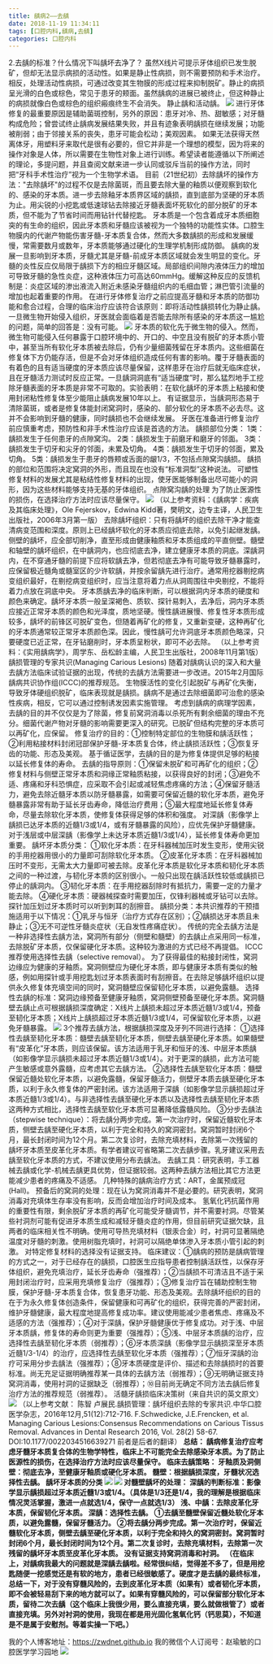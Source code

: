 ```yaml
---
title: 龋病2——去龋
date: 2018-11-19 11:34:11
tags: [口腔内科,龋病,去龋]
categories: 口腔内科
---
```

2.去龋的标准？什么情况下叫龋坏去净了？
虽然X线片可提示牙体组织已发生脱矿，但却无法显示病损的活动性。如果是静止性病损，则不需要预防和手术治疗。相反，处理活动性病损，可通过改变其生物膜的形成过程来抑制脱矿。静止的病损呈光滑的白色或棕色，常见于患牙的颊面。虽然龋病的进展已被终止，但这种静止的病损就像白色或棕色的组织瘢痕终生不会消失。
静止龋和活动龋。
![](https://zymblog-1258069789.cos.ap-chengdu.myqcloud.com/blog0028-qb2-qq/01.jpg)
进行牙体修复的最重要原因是辅助菌斑控制，另外的原因：患牙对冷、热、甜敏感；对牙髓构成危险；曾尝试终止龋病发展结果失败，并且有迹象表明龋损在继续发展；功能被削弱；由于邻接关系的丧失，患牙可能会松动；美观因素。
如果无法获得天然离体牙，用塑料牙来取代是很有必要的，但它并非是一个理想的模型，因为将来的操作对象是人体，所以需要在生物性对象上进行训练。希望读者能遵循以下所阐述的理论，多提问题，并且查阅文献来进一步认同或驳斥当前的操作方法，同时把“牙科手术性治疗”视为一个生物学术语。
目前（21世纪初）去除龋坏的操作方法："去除龋坏"的过程不仅是去除菌斑，而且要去除大量的釉质以便观察到软化的、感染的牙本质。进一步去除釉牙本质界区域的龋损，直到底部为坚硬的牙本质为止。用尖锐的小挖匙或低速球钻去除接近牙髓表面坏死软化的部分脱矿的牙本质，但不能为了节省时间而用钻针代替挖匙。
牙本质是一个包含着成牙本质细胞突的有生命的组织，因此牙本质和牙髓应该被视为一个独特的功能性实体。口腔生物膜内的代谢产物能伤害牙髓-牙本质复合体，然而大多数龋损的形成和发展缓慢，常需要数月或数年，牙本质能够通过硬化的生理学机制形成防御。
龋病的发展一旦影响到牙本质，牙髓尤其是牙髓-前成牙本质区域就会发生明显的变化。牙髓的炎性反应仅局限于龋损下方的相应牙髓区域。局部组织间隙内液体压力的增加可导致牙髓的急性炎症，这种液体压力可高达60mmHg。缓解这种反应的反馈机制是：炎症区域的渗出液流入附近未感染牙髓组织内的毛细血管；淋巴管引流量的增加也起着重要的作用。
在进行牙体修复治疗之前应提高牙髓和牙本质的防御功能和愈合过程，合理的临床治疗应该符合该原则：即将活动性龋损转化为静止龋。
一旦微生物开始侵入组织，牙医就会面临着是否能去除所有感染的牙本质这一尴尬的问题，简单的回答是：没有可能。
![](https://zymblog-1258069789.cos.ap-chengdu.myqcloud.com/blog0028-qb2-qq/02.jpg)
牙本质的软化先于微生物的侵入。然而，微生物可能侵入任何暴露于口腔环境中的、开口的、中空且没有脱矿的牙本质小管中，甚至当所有软化牙本质被去除后，仍有少量细菌残留在牙本质内。这些细菌在修复体下方仍能存活，但是不会对牙体组织造成任何有害的影响。覆于牙髓表面的有着色的且有适当硬度的牙本质应该尽量保留，这样患牙在治疗后就无临床症状，且在牙髓活力测试时反应正常。一旦龋洞洞底有“适当硬度”时，那么猛烈地手工挖除牙髓表面的牙本质是非常不可取的。实验表明：在软化龋坏的牙本质上粘接和使用封闭粘性修复体至少能阻止龋病发展10年以上。
有证据显示，当龋洞形态易于清除菌斑，或者是修复体能封闭窝洞时，感染的、部分软化的牙本质不必去尽。这并不会影响到牙髓的健康，同时龋损也不会继续发展。
牙医在准备进行修复治疗前应慎重考虑，预防性和非手术性治疗应该是首选的方法。
龋损部位分类：
1类：龋损发生于任何患牙的点隙窝沟。
2类：龋损发生于前磨牙和磨牙的邻面。
3类：龋损发生于切牙和尖牙的邻面，未累及切角。
4类：龋损发生于切牙的邻面，累及切角。
5类：龋损发生于患牙的唇颊或舌面的龈1/3，不包括点隙窝沟龋损。
龋损的部位和范围将决定窝洞的外形，而且现在也没有“标准洞型”这种说法。
可塑性修复材料的发展尤其是粘结性修复材料的出现，使牙医能够制备出尽可能小的洞形，因为这些材料能够支持无基的牙体组织。
点隙窝沟龋的处理
为了防止医源性的损伤，在选择治疗方法时应该尽量保守。
![](https://zymblog-1258069789.cos.ap-chengdu.myqcloud.com/blog0028-qb2-qq/03.jpg)
（以上参考资料：《龋病学：疾病及其临床处理》，Ole Fejerskov，Edwina Kidd著，樊明文，边专主译，人民卫生出版社，2006年3月第一版）
去除龋坏组织：只有将龋坏的组织去除干净才能查清病变范围和深度。原则上已经龋坏软化的牙本质应彻底去除，以免引起继发龋。侧壁的龋坏，应全部切削净，直至形成由健康釉质和牙本质组成的平直侧壁。髓壁和轴壁的龋坏组织，在中龋洞内，也应彻底去净，建立健康牙本质的洞底。深龋洞内，在不穿通牙髓的前提下应将软龋去净，但若彻底去净有可能导致牙髓暴露时，应保留极近髓角或髓室区的少许软龋，并按余留龋先进行治疗。通常用挖器剔挖病变组织最好，在剔挖病变组织时，应当注意将着力点从洞周围往中央剔挖，不能将着力点放在洞底中央。
牙本质龋去净的临床判断，可以根据洞内牙本质的硬度和颜色来确定。龋坏牙本质一般呈深褐色、质软、探针易刺入，去净后，洞内牙本质应接近正常牙本质的颜色和光泽度，质地坚硬。慢性龋进展慢、修复性牙本质形成较多，龋坏的前锋区可脱矿变色，但随着再矿化的修复，又重新变硬，这种再矿化的牙本质通常较正常牙本质颜色深。因此，慢性龋可允许洞底牙本质颜色略深，只要硬度已近正常，在牙钻磨削时，牙本质呈粉状，即可不必去除。
（以上参考资料：《实用龋病学》，周学东、岳松龄主编，人民卫生出版社，2008年11月第1版）
龋损管理的专家共识(Managing Carious Lesions)
随着对龋病认识的深入和大量去龋方法临床试验证据的出现，传统的去龋方法需要进一步改进。2015年2月国际龋病共识协作组(ICCC)的推荐规范。
生物膜活性的变化引起脱矿与再矿化失衡，导致牙体硬组织脱矿，临床表现就是龋损。龋病不是通过去除细菌即可治愈的感染性疾病，相反，它可以通过控制诱发因素实施管理。
考虑到龋病的病理学因素，去龋的目的并不仅仅是为了除菌，修复前窝洞消毒以杀死所有剩余细菌的理由不充分。细菌代谢产物对牙髓的影响需要更深入的研究。已脱矿但结构完整的牙本质可以再矿化，应保留。
修复治疗的目的：①控制特定部位的生物膜和龋活跃性；②利用粘接材料封闭冠部保护牙髓-牙本质复合体，终止龋损活跃性；③恢复牙齿的功能、形态及美观。
基于循证医学，去龋的目的是为修复体提供足够的粘接以延长修复体的寿命。
去龋的指导原则：①保留未脱矿和可再矿化的组织；②修复材料与侧壁正常牙本质和洞缘正常釉质粘接，以获得良好的封闭；③避免不适、疼痛和牙科恐惧症，应采取不会引起或减轻焦虑疼痛的方法；④保留牙髓活力，避免去除近髓牙本质以防牙髓暴露，如需要可保留近髓的软化牙本质，避免牙髓暴露非常有助于延长牙齿寿命，降低治疗费用；⑤最大程度地延长修复体寿命，尽量去除软化牙本质，使修复体获得足够的体积和强度。
对深龋（影像学上龋损已达牙本质的近髓1/3或1/4，或有牙髓暴露的风险），应优先保护牙髓健康。对于浅层或中层深龋（影像学上未达牙本质近髓1/3或1/4），延长修复体寿命更加重要。
龋坏牙本质分类：
①软化牙本质：在牙科器械加压时发生变形，使用尖锐的手用挖器用很小的力量即可刮除软化牙本质。
②皮革化牙本质：在牙科器械加压时不变形，无需太大力量即可被去除。皮革化牙本质是软化牙本质和韧化牙本质之间的一种过渡，与韧化牙本质的区别很小。一般只出现在龋活跃性较低或龋损已停止的龋洞内。
③韧化牙本质：在手用挖器刮除时有抵抗力，需要一定的力量才能去除。
④硬化牙本质：硬器械探查时需要加压，仅锋利器械或牙钻可以去除。探针加压划过牙本质时可以听到刺耳的刮擦音。
龋损分类：本共识推荐的干预措施适用于以下情况：①乳牙与恒牙（治疗方式存在区别）；②龋损达牙本质且未静止；③无不可逆性牙髓炎症状（无自发性疼痛症状）。
传统的完全去龋方法是一种非选择性去龋方法，窝洞所有部分（侧壁和髓壁）的去龋止点采用同一标准，去除脱矿牙本质，仅保留硬化牙本质。这种较为激进的方式已经不再提倡。
ICCC推荐使用选择性去龋（selective removal）。
为了获得最佳的粘接封闭性，窝洞边缘应为健康的牙釉质。窝洞侧壁应为硬化牙本质，即与健康牙本质有类似的触感，例如用探针或手用挖匙划过牙本质表面时有刮擦音。在去除足够龋坏组织以提供永久修复体充填空间的同时，窝洞髓壁应保留韧化牙本质，以避免露髓。
选择性去龋的标准：窝洞边缘预备至健康牙釉质，窝洞侧壁预备至硬化牙本质。窝洞髓壁去龋止点可根据龋损深度确定：X线片上龋损未超过牙本质近髓1/3或1/4，预备至韧化牙本质；X线片上龋损超过牙本质近髓1/3或1/4，可保留软化牙本质，以避免牙髓暴露。
![](https://zymblog-1258069789.cos.ap-chengdu.myqcloud.com/blog0028-qb2-qq/04.jpg)
3个推荐去龋方法，根据龋损深度及牙列不同进行选择：
①选择性去龋至韧化牙本质：髓壁去龋至韧化牙本质，侧壁去龋至硬化牙本质。如果髓壁有“皮革化”牙本质，则应该保留。该方法适用于乳牙和恒牙的浅、中层牙本质龋（如影像学显示龋损未超过牙本质近髓1/3或1/4）。对于更深的龋损，此方法可能产生敏感或意外露髓，应考虑其它去龋方法。
②选择性去龋至软化牙本质：髓壁保留近髓处软化牙本质，以避免露髓，保留牙髓活力，侧壁牙本质去龋至硬化牙本质，以利于永久修复体的严密封闭。该方法适用于深龋（如影像学显示龋损超过牙本质近髓1/3或1/4）。与非选择性去龋至硬化牙本质以及选择性去龋至韧化牙本质这两种方式相比，选择性去龋至软化牙本质可显著降低露髓风险。
③分步去龋法（stepwise technique）：将去龋分两步完成。第一次治疗时，保留近髓软化牙本质，侧壁去龋至硬化牙本质，以利于完全和持久的窝洞密封。窝洞暂时封闭6个月，最长封闭时间为12个月。第二次复诊时，去除充填材料，去除第一次残留的龋坏牙本质至皮革化牙本质。有学者建议可省略第二次去龋步骤。乳牙建议采用去龋至软化牙本质的方式，不建议使用分布去龋法。
去龋工具：研究表明，手工器械去龋或化学-机械去龋更具优势，但证据较弱。这两种去龋方法相比其它方法更能减少患者的疼痛及不适感。
几种特殊的龋病治疗方式：ART，金属预成冠(Hall)。
预备后的窝洞的处理：现在认为窝洞消毒并不是必要的。研究表明，窝洞消毒对充填体生存率没有影响，反而会增加治疗时间及成本。
氢氧化钙抗菌作用的重要性有限，剩余脱矿牙本质的再矿化可能受牙髓调节，并不需要衬洞。尽管某些衬洞剂可能有促进牙本质生成和减轻牙髓炎症的作用，但目前研究证据欠缺，且两者的临床相关性不明确。使用可导热充填材料（银汞合金）时，衬洞可显著隔绝温度对牙髓的刺激。使用树脂充填时，衬洞可以隔绝单体渗入牙本质小管引起的刺激。
对特定修复材料的选择没有证据支持。
临床建议：①龋病的预防是龋病管理的方式之一，对于已经存在的龋损，口腔医生应指导患者控制龋活跃性，以保存牙体组织，避免充填治疗，延长牙齿寿命（强推荐）；②当龋损不可清洁且不适于采用封闭治疗时，应采用充填修复治疗（强推荐）；③修复治疗旨在辅助控制生物膜，保护牙髓-牙本质复合体，恢复患牙功能、形态及美观。去除龋坏组织的目的在于为永久修复体创造条件，保留健康和可再矿化的组织，获得完善的严密封闭，维护牙髓健康，最大程度地提高修复成功率。建议使用能减少患者焦虑、疼痛及不适感的方法（强推荐）；④对于深龋，保护牙髓健康优于修复成功。对于浅、中层牙本质龋，修复体的寿命则更为重要（强推荐）；⑤浅、中层牙本质龋的治疗，应选择性去龋至韧化牙本质（弱推荐）；⑥牙本质深龋（影像学显示龋损深至牙本质近髓1/3-1/4）的治疗，应选择性去龋至软化牙本质（强推荐）；⑦恒牙深龋的治疗可采用分步去龋法（强推荐）；⑧牙本质硬度是评价、描述和去除龋损时的首要标准。尚无充足证据明确推荐某一具体的去龋方法（弱推荐）；⑨无明确证据支持窝洞消毒，使用衬洞的证据缺乏（弱推荐）；⑩目前尚无确定不同方法去龋后修复治疗方法的推荐规范（弱推荐）。
活髓牙龋损临床决策树（来自共识的英文原文）
![](https://zymblog-1258069789.cos.ap-chengdu.myqcloud.com/blog0028-qb2-qq/05.jpg)
（以上参考文献：
陈智 卢展民.龋损管理：龋坏组织去除的专家共识.中华口腔医学杂志，2016年12月,51(12):712-716.
F.Schwedicke, J.E.Frencken, et al. Managing Carious Lesions:Consensus Recommendations on Carious Tissus Removal. Advances in Dental Research 2016, Vol. 28(2) 58-67.   DOI:10.1177/0022034516639271
前者是后者的翻译）
**总结：
龋病修复治疗应考虑牙髓牙本质复合体的生物学特性，临床上不可能完全去除感染牙本质。为了防止医源性的损伤，在选择治疗方法时应该尽量保守。
临床去龋策略：
牙釉质及洞侧壁：彻底去净，至健康牙釉质或硬化牙本质。
髓壁：根据龋损深度，牙髓状况选择性去龋。
龋坏牙本质的分类
![](https://zymblog-1258069789.cos.ap-chengdu.myqcloud.com/blog0028-qb2-qq/06.jpg)
![](https://zymblog-1258069789.cos.ap-chengdu.myqcloud.com/blog0028-qb2-qq/07.jpg)
对髓壁龋坏的处理：
深龋的判断标准：影像学显示龋损超过牙本质近髓1/3或1/4。（具体是1/3还是1/4，我的理解是根据临床情况灵活掌握，激进一点就选1/4，保守一点就选1/3）
浅、中龋：去除皮革化牙本质，保留韧化牙本质。
深龋：选择性去龋。
①去龋至髓壁保留近髓处软化牙本质，以避免露髓，保留牙髓活力。
②将去龋分两步完成。第一次治疗时，保留近髓软化牙本质，侧壁去龋至硬化牙本质，以利于完全和持久的窝洞密封。窝洞暂时封闭6个月，最长封闭时间为12个月。第二次复诊时，去除充填材料，去除第一次残留的龋坏牙本质至皮革化牙本质。
没有证据支持窝洞消毒和衬洞。
（在临床上，对龋病我最大的问题就是深龋去龋啦。经常很纠结，觉得差不多了，但是用挖匙随便一挖感觉还是有软的地方，患者已经很敏感了。硬度才是去龋的最终标准，总结一下，对于没有穿髓风险的，去到皮革化牙本质（如果有）或者韧化牙本质，即不会被轻易刮下来的地方就可以了。如果有穿髓风险的，可以保留部分软化牙本质，留待二次去龋（这个临床上我很少用，要么直接充填，要么就做根管了）或者直接充填。另外对衬洞的使用，我现在都是用光固化氢氧化钙（钙思莫），不知道是不是属于安慰剂。等着实操一下吧。）**

我的个人博客地址：https://zwdnet.github.io
我的微信个人订阅号：赵瑜敏的口腔医学学习园地
![](https://zymblog-1258069789.cos.ap-chengdu.myqcloud.com/other/wx.jpg)

